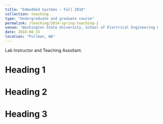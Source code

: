 ```yaml
---
title: "Embedded Systems - Fall 2018"
collection: teaching
type: "Undergraduate and graduate course"
permalink: /teaching/2014-spring-teaching-1
venue: "Washington State University, School of Electrical Engineering & Computer Science"
date: 2018-08-15
location: "Pullman, WA"
---
```


Lab Instructor and Teaching Asssitant.

Heading 1
======

Heading 2
======

Heading 3
======
